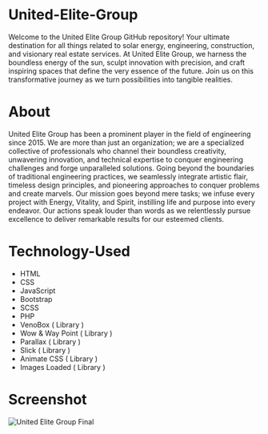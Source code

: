 # United-Elite-Group
Welcome to the United Elite Group GitHub repository! Your ultimate destination for all things related to solar energy, engineering, construction, and visionary real estate services. At United Elite Group, we harness the boundless energy of the sun, sculpt innovation with precision, and craft inspiring spaces that define the very essence of the future. Join us on this transformative journey as we turn possibilities into tangible realities.

# About
United Elite Group has been a prominent player in the field of engineering since 2015. We are more than just an organization; we are a specialized collective of professionals who channel their boundless creativity, unwavering innovation, and technical expertise to conquer engineering challenges and forge unparalleled solutions. Going beyond the boundaries of traditional engineering practices, we seamlessly integrate artistic flair, timeless design principles, and pioneering approaches to conquer problems and create marvels. Our mission goes beyond mere tasks; we infuse every project with Energy, Vitality, and Spirit, instilling life and purpose into every endeavor. Our actions speak louder than words as we relentlessly pursue excellence to deliver remarkable results for our esteemed clients.

# Technology-Used
* HTML
* CSS
* JavaScript
* Bootstrap
* SCSS
* PHP
* VenoBox ( Library )
* Wow & Way Point ( Library )
* Parallax ( Library )
* Slick ( Library )
* Animate CSS ( Library )
* Images Loaded ( Library )

# Screenshot
![United Elite Group Final](https://github.com/Hashuudev/United-Elite-Group/assets/94761963/fb2ecfc0-a64b-4687-bd9c-2c03563a96e6)

